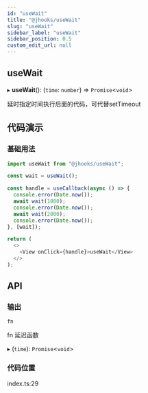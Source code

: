 ```yaml
---
id: "useWait"
title: "@jhooks/useWait"
slug: "useWait"
sidebar_label: "useWait"
sidebar_position: 0.5
custom_edit_url: null
---
```


## useWait

▸ **useWait**(): (`time`: `number`) => `Promise`<`void`\>

延时指定时间执行后面的代码，可代替setTimeout

## 代码演示

### 基础用法

```typescript
import useWait from "@jhooks/useWait";

const wait = useWait();

const handle = useCallback(async () => {
  console.error(Date.now());
  await wait(1000);
  console.error(Date.now());
  await wait(2000);
  console.error(Date.now());
}, [wait]);

return (
  <>
    <View onClick={handle}>useWait</View>
  </>
);
```

## API

### 输出

`fn`

fn 延迟函数

▸ (`time`): `Promise`<`void`\>

### 代码位置

index.ts:29

